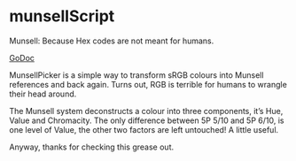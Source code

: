 # munsellScript
Munsell: Because Hex codes are not meant for humans.

[GoDoc](https://godoc.org/github.com/germ/munsell)

MunsellPicker is a simple way to transform sRGB colours into Munsell references and back again. Turns out, RGB is terrible for humans to wrangle their head around.

The Munsell system deconstructs a colour into three components, it’s Hue, Value and Chromacity. The only difference between 5P 5/10 and 5P 6/10, is one level of Value, the other two factors are left untouched! A little useful.

Anyway, thanks for checking this grease out.
